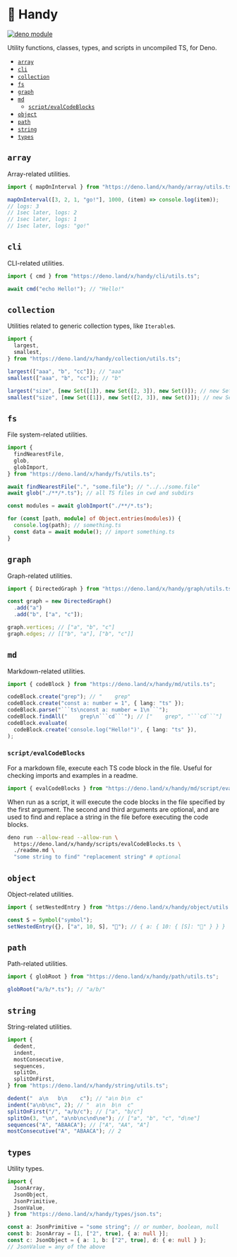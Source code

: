 # 👋 Handy

[![deno module](https://shield.deno.dev/x/handy)](https://deno.land/x/handy)

Utility functions, classes, types, and scripts in uncompiled TS, for Deno.

- [`array`](#array)
- [`cli`](#cli)
- [`collection`](#collection)
- [`fs`](#fs)
- [`graph`](#graph)
- [`md`](#md)
  - [`script/evalCodeBlocks`](#scriptevalcodeblocks)
- [`object`](#object)
- [`path`](#path)
- [`string`](#string)
- [`types`](#types)

## `array`

Array-related utilities.

```ts
import { mapOnInterval } from "https://deno.land/x/handy/array/utils.ts";

mapOnInterval([3, 2, 1, "go!"], 1000, (item) => console.log(item));
// logs: 3
// 1sec later, logs: 2
// 1sec later, logs: 1
// 1sec later, logs: "go!"
```

## `cli`

CLI-related utilities.

```ts
import { cmd } from "https://deno.land/x/handy/cli/utils.ts";

await cmd("echo Hello!"); // "Hello!"
```

## `collection`

Utilities related to generic collection types, like `Iterable`s.

```ts
import {
  largest,
  smallest,
} from "https://deno.land/x/handy/collection/utils.ts";

largest(["aaa", "b", "cc"]); // "aaa"
smallest(["aaa", "b", "cc"]); // "b"

largest("size", [new Set([1]), new Set([2, 3]), new Set()]); // new Set([2, 3])
smallest("size", [new Set([1]), new Set([2, 3]), new Set()]); // new Set()
```

## `fs`

File system-related utilities.

```ts
import {
  findNearestFile,
  glob,
  globImport,
} from "https://deno.land/x/handy/fs/utils.ts";

await findNearestFile(".", "some.file"); // "../../some.file"
await glob("./**/*.ts"); // all TS files in cwd and subdirs

const modules = await globImport("./**/*.ts");

for (const [path, module] of Object.entries(modules)) {
  console.log(path); // something.ts
  const data = await module(); // import something.ts
}
```

## `graph`

Graph-related utilities.

```ts
import { DirectedGraph } from "https://deno.land/x/handy/graph/utils.ts";

const graph = new DirectedGraph()
  .add("a")
  .add("b", ["a", "c"]);

graph.vertices; // ["a", "b", "c"]
graph.edges; // [["b", "a"], ["b", "c"]]
```

## `md`

Markdown-related utilities.

````ts
import { codeBlock } from "https://deno.land/x/handy/md/utils.ts";

codeBlock.create("grep"); // "    grep"
codeBlock.create("const a: number = 1", { lang: "ts" });
codeBlock.parse("```ts\nconst a: number = 1\n```");
codeBlock.findAll("    grep\n```cd```"); // ["    grep", "```cd```"]
codeBlock.evaluate(
  codeBlock.create('console.log("Hello!")', { lang: "ts" }),
);
````

### `script/evalCodeBlocks`

For a markdown file, execute each TS code block in the file. Useful for checking imports and examples in a readme.

```ts
import { evalCodeBlocks } from "https://deno.land/x/handy/md/script/evalCodeBlocks.ts";
```

When run as a script, it will execute the code blocks in the file specified by the first argument. The second and third arguments are optional, and are used to find and replace a string in the file before executing the code blocks.

```sh
deno run --allow-read --allow-run \
  https://deno.land/x/handy/scripts/evalCodeBlocks.ts \
  ./readme.md \
  "some string to find" "replacement string" # optional
```

## `object`

Object-related utilities.

```ts
import { setNestedEntry } from "https://deno.land/x/handy/object/utils.ts";

const S = Symbol("symbol");
setNestedEntry({}, ["a", 10, S], "👋"); // { a: { 10: { [S]: "👋" } } }
```

## `path`

Path-related utilities.

```ts
import { globRoot } from "https://deno.land/x/handy/path/utils.ts";

globRoot("a/b/*.ts"); // "a/b/"
```

## `string`

String-related utilities.

```ts
import {
  dedent,
  indent,
  mostConsecutive,
  sequences,
  splitOn,
  splitOnFirst,
} from "https://deno.land/x/handy/string/utils.ts";

dedent("  a\n   b\n    c"); // "a\n b\n  c"
indent("a\nb\nc", 2); // "  a\n  b\n  c"
splitOnFirst("/", "a/b/c"); // ["a", "b/c"]
splitOn(3, "\n", "a\nb\nc\nd\ne"); // ["a", "b", "c", "d\ne"]
sequences("A", "ABAACA"); // ["A", "AA", "A"]
mostConsecutive("A", "ABAACA"); // 2
```

## `types`

Utility types.

```ts
import {
  JsonArray,
  JsonObject,
  JsonPrimitive,
  JsonValue,
} from "https://deno.land/x/handy/types/json.ts";

const a: JsonPrimitive = "some string"; // or number, boolean, null
const b: JsonArray = [1, ["2", true], { a: null }];
const c: JsonObject = { a: 1, b: ["2", true], d: { e: null } };
// JsonValue = any of the above
```
